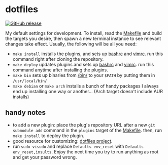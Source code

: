 # dotfiles
[![GitHub release](https://img.shields.io/github/release/samuelhavron/dotfiles.svg)](https://github.com/samuelhavron/dotfiles/releases/latest)

My default settings for development. To install, read the [Makefile](/Makefile) and build the
targets you desire, then spawn a new terminal instance to see relevant changes take
effect. Usually, the following will be all you need:

- `make install` installs the plugins, and sets up [bashrc](/bashrc) and [vimrc](/vimrc). run this command right after cloning the repository.
- `make deploy` updates plugins and sets up [bashrc](/bashrc) and [vimrc](/vimrc). run this command anytime after installing the plugins.
- `make bin` sets up binaries from [/bin/](/bin) to your `$PATH` by putting them in `/usr/local/bin/`
- `make debian` or `make arch` installs a bunch of handy packages I always end up installing one way or another... (Arch target doesn't include AUR installs)

## handy notes
- to add a new plugin: place the plug's repository URL after a new `git submodule add` command in the `plugins` target of
  the [Makefile](/Makefile). then, run `make install` to deploy the plugin.
- good resource for customizing: [dotfiles project](https://dotfiles.github.io/).
- run `sudo visudo` and replace
`Defaults env_reset` with `Defaults env_reset,insults`. Enjoy the next time you
try to run anything as root and get your password wrong.
